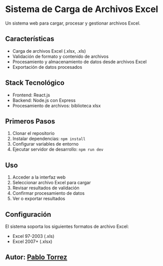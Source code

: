 # Sistema de Carga de Archivos Excel

Un sistema web para cargar, procesar y gestionar archivos Excel.

## Características

- Carga de archivos Excel (.xlsx, .xls)
- Validación de formato y contenido de archivos
- Procesamiento y almacenamiento de datos desde archivos Excel
- Exportación de datos procesados

## Stack Tecnológico

- Frontend: React.js
- Backend: Node.js con Express
- Procesamiento de archivos: biblioteca xlsx

## Primeros Pasos

1. Clonar el repositorio
2. Instalar dependencias: `npm install`
3. Configurar variables de entorno
4. Ejecutar servidor de desarrollo: `npm run dev`

## Uso

1. Acceder a la interfaz web
2. Seleccionar archivo Excel para cargar
3. Revisar resultados de validación
4. Confirmar procesamiento de datos
5. Ver o exportar resultados

## Configuración

El sistema soporta los siguientes formatos de archivo Excel:
- Excel 97-2003 (.xls)
- Excel 2007+ (.xlsx)

## Autor: [Pablo Torrez](https://github.com/pblnahu1)

